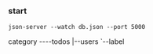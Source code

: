 ### start

`json-server --watch db.json --port 5000`

category ----todos
          |--users
          `--label
